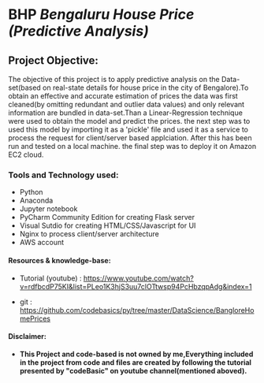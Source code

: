 # BHP *Bengaluru House Price (Predictive Analysis)*
## Project Objective:
The objective of this project is to apply predictive analysis on the Data-set(based on real-state details for house price in the city of Bengalore).To obtain an effective and accurate estimation of prices the data was first cleaned(by omitting redundant and outlier data values) and only relevant information are bundled in data-set.Than a Linear-Regression technique were used to obtain the model and predict the prices. the next step was to used this model by importing it as a 'pickle' file and used it as a service to process the request for client/server based applciation. After this has been run and tested on a local machine. the final step was to deploy it on Amazon EC2 cloud.

### Tools and Technology used:
- Python
- Anaconda 
- Jupyter notebook
- PyCharm Community Edition for creating Flask server
- Visual Sutdio for creating HTML/CSS/Javascript for UI
- Nginx to process client/server architecture
- AWS account

#### Resources & knowledge-base:
- Tutorial (youtube) : https://www.youtube.com/watch?v=rdfbcdP75KI&list=PLeo1K3hjS3uu7clOTtwsp94PcHbzqpAdg&index=1

- git : https://github.com/codebasics/py/tree/master/DataScience/BangloreHomePrices

#### Disclaimer:
- **This Project and code-based is not owned by me,Everything included in the project from code and files are created by following the tutorial presented by "codeBasic" on youtube channel(mentioned aboved).**

